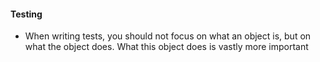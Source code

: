 #### Testing

- When writing tests, you should not focus on what an object is, but on what the object does. What this object does is vastly more important
